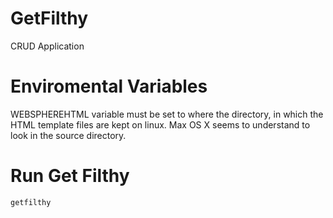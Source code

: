 # GetFilthy
CRUD Application 

# Enviromental Variables
WEBSPHEREHTML variable must be set to where the directory, in which the HTML template files are kept on linux. Max OS X seems to understand to look in the source directory.

# Run Get Filthy
```
getfilthy
```
